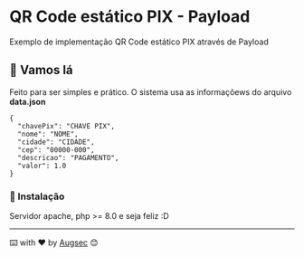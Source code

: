 # QR Code estático PIX - Payload

Exemplo de implementação QR Code estático PIX através de Payload

## 🧪 Vamos lá

Feito para ser simples e prático. O sistema usa as informaçõews do arquivo **data.json**
```
{
  "chavePix": "CHAVE PIX",
  "nome": "NOME",
  "cidade": "CIDADE",
  "cep": "00000-000",
  "descricao": "PAGAMENTO",
  "valor": 1.0
}

```

### 🔧 Instalação

Servidor apache, php >= 8.0 e seja feliz :D


---
⌨️ with ❤️ by [Augsec](https://github.com/augsec) 😊
